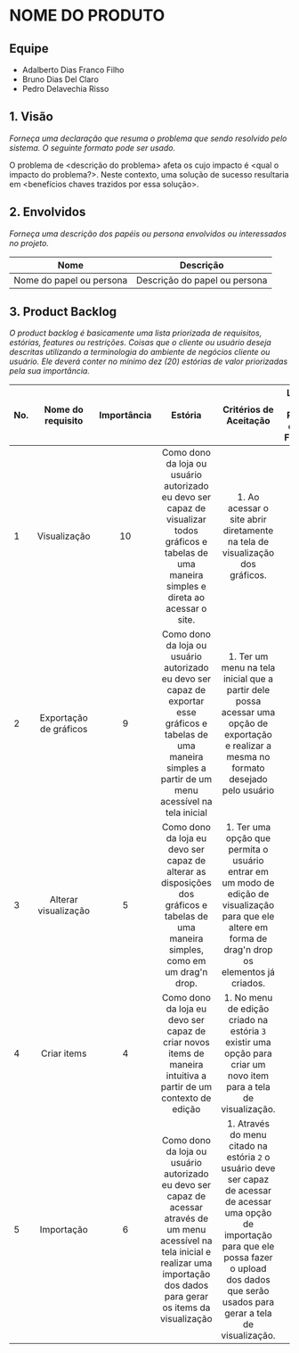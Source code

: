 # NOME DO PRODUTO

## Equipe
* Adalberto Dias Franco Filho
* Bruno Dias Del Claro
* Pedro Delavechia Risso

## 1. Visão 
_Forneça uma declaração que resuma o problema que sendo resolvido pelo sistema. O seguinte formato pode ser usado._

O problema de <descrição do problema> afeta os <interessados afetados pelo problema> cujo impacto é <qual o impacto do problema?>. Neste contexto, uma solução de sucesso resultaria em <benefícios chaves trazidos por essa solução>.

## 2. Envolvidos
_Forneça uma descrição dos papéis ou persona envolvidos ou interessados no projeto._

| Nome                      | Descrição     |
| -------------             |:-------------:|
| Nome do papel ou persona  | Descrição do papel ou persona |

## 3. Product Backlog
_O product backlog é basicamente uma lista priorizada de requisitos, estórias, features ou restrições. Coisas que o cliente ou usuário deseja descritas utilizando a terminologia do ambiente de negócios cliente ou usuário. Ele deverá conter no mínimo dez (20) estórias  de valor priorizadas pela sua importância._ 

| No. | Nome do requisito      | Importância | Estória   | Critérios de Aceitação | Link para o Protótipo de Baixa Fidelidade  |
| ----|:---------------------: |:----------: | :-------: | :--------------------: | :----------------------------------------: |
|   1 | Visualização           |     10      | Como dono da loja ou usuário autorizado eu devo ser capaz de visualizar todos gráficos e tabelas de uma maneira simples e direta ao acessar o site. | 1. Ao acessar o site abrir diretamente na tela de visualização dos gráficos.                      |                                            |
|  2  | Exportação de gráficos          |     9        | Como dono da loja ou usuário autorizado eu devo ser capaz de exportar esse gráficos e tabelas de uma maneira simples a partir de um menu acessível na tela inicial | 1. Ter um menu na tela inicial que a partir dele possa acessar uma opção de exportação e realizar a mesma no formato desejado pelo usuário | |
|  3  | Alterar visualização  | 5 | Como dono da loja eu devo ser capaz de alterar as disposições dos gráficos e tabelas de uma maneira simples, como em um drag'n drop. | 1. Ter uma opção que permita o usuário entrar em um modo de edição de visualização para que ele altere em forma de drag'n drop os elementos já criados. | |
| 4   | Criar items | 4 | Como dono da loja eu devo ser capaz de criar novos items de maneira intuitiva a partir de um contexto de edição | 1. No menu de edição criado na estória `3` existir uma opção para criar um novo item para a tela de visualização. | |
| 5   | Importação             |   6    | Como dono da loja ou usuário autorizado eu devo ser capaz de acessar através de um menu  acessível na tela inicial e realizar uma importação dos dados para gerar os items da visualização | 1. Através do menu citado na estória `2`  o usuário deve ser capaz de acessar de acessar uma opção de importação para que ele possa fazer o upload dos dados que serão usados para gerar a tela de visualização. ||